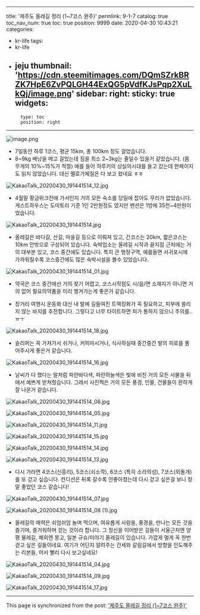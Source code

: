 
---
title: '제주도 올레길 정리 (1~7코스 완주)'
permlink: 9-1-7
catalog: true
toc_nav_num: true
toc: true
position: 9999
date: 2020-04-30 10:43:21
categories:
- kr-life
tags:
- kr-life
- jeju
thumbnail: 'https://cdn.steemitimages.com/DQmSZrkBRZK7HpE6ZvPQLGH44ExQG5pVdfKJsPqp2XuLkQj/image.png'
sidebar:
    right:
        sticky: true
widgets:
    -
        type: toc
        position: right
---


![image.png](https://cdn.steemitimages.com/DQmSZrkBRZK7HpE6ZvPQLGH44ExQG5pVdfKJsPqp2XuLkQj/image.png)

- 7일동안 하루 1코스, 평균 15km, 총 100km 정도 걸었습니다. 
- 8~9kg 배낭을 메고 걸었는데 짐을 최소 2~3kg는 줄일수 있을거 같았습니다. (몸무게의 10%~15%가 적절) 예를 들어 하루키의 상실의시대를 들고 갔는데 한페이지도 읽지 않았습니다. 대신 멜로가체질은 다 보고 왔네요 ㅎㅎ

![KakaoTalk_20200430_191441514_12.jpg](https://cdn.steemitimages.com/DQmUoS8YuhfgPsfYRcHkdrWqHwixuTiiWKwBTGnURJASjXo/KakaoTalk_20200430_191441514_12.jpg)

- 4월말 황금위크전에 가서인지 거의 모든 숙소를 당일에 잡아도 무리가 없었습니다. 게스트하우스는 도미토리 기준 1인  2만원정도 였지만 펜션은 1방에 35천~4만원이었습니다.

![KakaoTalk_20200430_191441514.jpg](https://cdn.steemitimages.com/DQmawVW8FUu8kdoS4naPXjAxvJrqHWVpqnBhwTvGLYeyBqu/KakaoTalk_20200430_191441514.jpg)

- 올레길은 바다길, 산길, 마을길 등으로 이뤄져 있고, 긴코스는 20km, 짧은코스는 10km 안밖으로 구성되어 있습니다. 숙박업소는 올레길 시작과 끝지점 근처에는 거의 대부분 있고, 코스 중간에도 있습니다. 특히 큰 행정구역, 예를들면 서귀포시에 가까워질수록 코스중간에도 많은 숙박시설을 볼수 있었습니다.

![KakaoTalk_20200430_191441514_01.jpg](https://cdn.steemitimages.com/DQmRQ1rcoQxZekEK4w2Zy7AVUzzBUp3aRotfoN6EVv3FnD6/KakaoTalk_20200430_191441514_01.jpg)

- 약국은 코스 중간에선 거의 찾기 어렵고, 코스시작점도 시/읍/면 소재지가 아니면 거의 없어 필요의약품을 미리 챙겨가는게 좋은거 같습니다.

- 장거리 여행시 운동화 대신 내 발에 길들여진 트랙킹화가 꼭 필요하고, 피부에 쓸리지 않는 바지를 추천합니다. 그렇다고 너무 타이트하면 피가 통하지 않으니 주의를.. ㅠㅜ

![KakaoTalk_20200430_191441514_18.jpg](https://cdn.steemitimages.com/DQmb2u3T4ny9uwSK8yHpaxVx7Bj6QpLE3ks2oxJMYrgeKez/KakaoTalk_20200430_191441514_18.jpg)

- 슬리퍼는 꼭 가져가서 쉬거나, 커피마시거나, 식사하실때  중간중간 발의 피로를 풀어주시게 좋은거 같습니다.

![KakaoTalk_20200430_191441514_16.jpg](https://cdn.steemitimages.com/DQmdS9Cq6ifXJH3MKzYSu3jYcWF5uqNnULKztMx5wDUNdNZ/KakaoTalk_20200430_191441514_16.jpg)

- 날씨가 다 했다는 말처럼 파란바다색, 파란하늘색은 빛에 비친 거의 모든 사물을 뒤에서 예쁘게 받쳐줬습니다. 그래서 사진찍은 거의 모든 풍경, 인물, 건물들이 환하게 잘 나온거 같습니다.

![KakaoTalk_20200430_191441514_06.jpg](https://cdn.steemitimages.com/DQmRpKUh9QHWcuSUtsVTkpwrkG3uE48KGUmFcmxtu1oLLim/KakaoTalk_20200430_191441514_06.jpg)

![KakaoTalk_20200430_191441514_05.jpg](https://cdn.steemitimages.com/DQmeg994GuJiT5m26Kr7FWqFQcXAMyrthgJ9hEQzRMLPCg6/KakaoTalk_20200430_191441514_05.jpg)

![KakaoTalk_20200430_191441514_11.jpg](https://cdn.steemitimages.com/DQmSYKPdvoihTsSSAakvZLSNziubz8kS7kKoKZtazDJtT3y/KakaoTalk_20200430_191441514_11.jpg)

![KakaoTalk_20200430_191441514_15.jpg](https://cdn.steemitimages.com/DQmV3kSy2qbELvcrCaLUYAJKfQER4aB2siLah1qvHXpLu4X/KakaoTalk_20200430_191441514_15.jpg)

![KakaoTalk_20200430_191441514_14.jpg](https://cdn.steemitimages.com/DQmeVLGVp87ipim3RXghyzZDxAwrx8PAVcdFUPUHro9cYq2/KakaoTalk_20200430_191441514_14.jpg)

![KakaoTalk_20200430_191441514_13.jpg](https://cdn.steemitimages.com/DQmc6V7CjjDpj2pw66sZJBhVwxRZUhaSeJaYia1165VH2M9/KakaoTalk_20200430_191441514_13.jpg)

- 다시 가라면 4코스(신흥리), 5코스(쇠소깍), 6코스 (특히 소라의성), 7코스(외돌개)를 또 걷고 싶습니다. 컨디션은 뒤록 갈수록 안좋아졌는데 다시 걷고 싶은걸 보니 정말 좋았던 코스 같습니다!

![KakaoTalk_20200430_191441514_07.jpg](https://cdn.steemitimages.com/DQmYmmBzyD6wUA9Moc4ehrYBB5FmE5RArjTNbUm3iygb89o/KakaoTalk_20200430_191441514_07.jpg)


![KakaoTalk_20200430_191441514_08 (1).jpg](https://cdn.steemitimages.com/DQmTEZERS5EsArQPJXKNH1MsLPobKKAvYxn7DeTAjMCJb9N/KakaoTalk_20200430_191441514_08%20(1).jpg)


- 올레길의 매력은 쉬엄쉬엄 놀며 먹으며, 여유롭게 사람을, 풍경을, 만나는 모든 것을 즐기며, 즐거워하며 걷는 것이라 합니다. 그 정신을 이어받은 길들이 서울근처엔 양평 물레길, 해외엔 몽고, 일본 규슈/미야기 올레길이 있습니다. 가깝게 멀게 꼭 한번 걷고 싶은 길들이네요. 여기가 어딘지 알려주는 간세와 갈림길에서 방향을 인도해주는 리본들, 어서 빨리 다시 보고싶네요!


![KakaoTalk_20200430_191441514_04.jpg](https://cdn.steemitimages.com/DQmSvFZDnKEodzXLEuchNhC63mhgWXqeNVxGBSr4NNQf2ev/KakaoTalk_20200430_191441514_04.jpg)

![KakaoTalk_20200430_191441514_09.jpg](https://cdn.steemitimages.com/DQmcd7WGC9NnE3YRGauyvkVX7qTMJEXm2o9by5ZGVk6XH9V/KakaoTalk_20200430_191441514_09.jpg)

![KakaoTalk_20200430_191441514_17.jpg](https://cdn.steemitimages.com/DQmReeQ1ygHd2qV3YvNGomnZXN1vdji8c2xkrj3Zg8jhv4x/KakaoTalk_20200430_191441514_17.jpg)

- - -

This page is synchronized from the post: ['제주도 올레길 정리 (1~7코스 완주)'](https://steemit.com/@coreabeforekorea/9-1-7)
